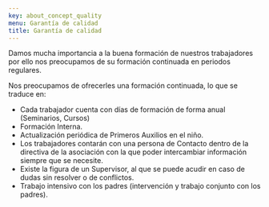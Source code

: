 ```yaml
---
key: about_concept_quality
menu: Garantía de calidad
title: Garantía de calidad
---
```

Damos mucha importancia a la buena formación de nuestros trabajadores por ello nos preocupamos de su formación continuada en periodos regulares.
 
Nos preocupamos de ofrecerles una formación continuada, lo que se traduce en:

* Cada trabajador cuenta con días de formación de forma anual (Seminarios, Cursos)
* Formación Interna.
* Actualización periódica de Primeros Auxilios en el niño.
* Los trabajadores contarán con una persona de Contacto dentro de la directiva de la asociación con la que poder intercambiar información siempre que se necesite.
* Existe la figura de un Supervisor, al que se puede acudir en caso de dudas sin resolver   o de conflictos.
* Trabajo intensivo con los padres (intervención y trabajo conjunto con los padres).